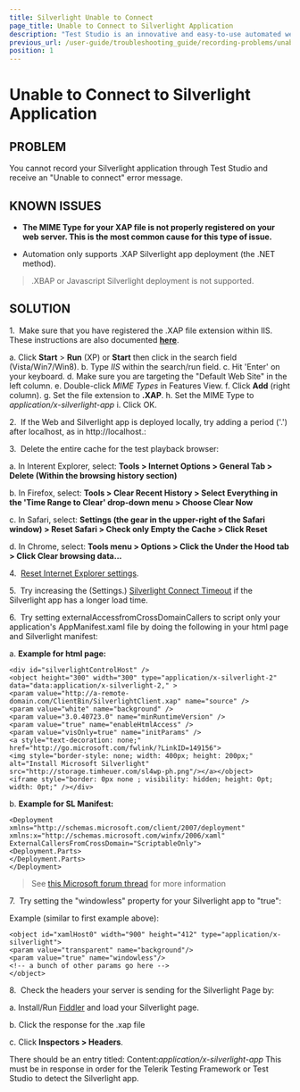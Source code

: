 ```yaml
---
title: Silverlight Unable to Connect
page_title: Unable to Connect to Silverlight Application 
description: "Test Studio is an innovative and easy-to-use automated web, WPF and load testing solution. Test Studio tests support essential technologies like ASP.NET AJAX, Silverlight, PHP and MVC. HTML5, Testing framework, functional testing, performance testing, load testing, exploratory testing, manual testing."
previous_url: /user-guide/troubleshooting_guide/recording-problems/unable-to-connect-to-silverlight-application.aspx, /user-guide/troubleshooting_guide/recording-problems/unable-to-connect-to-silverlight-application
position: 1
---
```

# Unable to Connect to Silverlight Application 

## PROBLEM

 You cannot record your Silverlight application through Test Studio and receive an "Unable to connect" error message. 

## KNOWN ISSUES

- **The MIME Type for your XAP file is not properly registered on your web server. This is the most common cause for this type of issue.**

- Automation only supports .XAP Silverlight app deployment (the .NET method). 

> .XBAP or Javascript Silverlight deployment is not supported.

## SOLUTION

1.&nbsp; Make sure that you have registered the .XAP file extension within IIS. These instructions are also documented <a href="http://learn.iis.net/page.aspx/262/configuring-iis-for-silverlight-applications/" target="blank">**here**</a>.


 a. Click **Start** > **Run** (XP) or **Start** then click in the search field (Vista/Win7/Win8).
 b. Type *IIS* within the search/run field.
 c. Hit 'Enter' on your keyboard.
 d. Make sure you are targeting the "Default Web Site" in the left column.
 e. Double-click *MIME Types* in Features View.
 f. Click **Add** (right column).
 g. Set the file extension to **.XAP**.
 h. Set the MIME Type to *application/x-silverlight-app*
 i. Click OK.

2.&nbsp; If the Web and Silverlight app is deployed locally, try adding a period ('.') after localhost, as in http://localhost.: 

3.&nbsp; Delete the entire cache for the test playback browser: 


 a. In Interent Explorer, select: **Tools > Internet Options > General Tab > Delete (Within the browsing history section)**

 b. In Firefox, select: **Tools > Clear Recent History > Select Everything in the 'Time Range to Clear' drop-down menu > Choose Clear Now**

 c. In Safari, select: **Settings (the gear in the upper-right of the Safari window) > Reset Safari > Check only Empty the Cache > Click Reset**

 d. In Chrome, select: **Tools menu > Options > Click the Under the Hood tab > Click Clear browsing data...**


4.&nbsp; <a href="http://support.microsoft.com/kb/923737" target="_blank">Reset Internet Explorer settings</a>.

5.&nbsp; Try increasing the (Settings.) <a href="/features/project-settings/recording-options" target="_blank">Silverlight Connect Timeout</a> if the Silverlight app has a longer load time. 

6.&nbsp; Try setting externalAccessfromCrossDomainCallers to script only your application's AppManifest.xaml file by doing the following in your html page and Silverlight manifest: 

 a. **Example for html page:**


	<div id="silverlightControlHost" />
	<object height="300" width="300" type="application/x-silverlight-2" data="data:application/x-silverlight-2," >
	<param value="http://a-remote-domain.com/ClientBin/SilverlightClient.xap" name="source" />
	<param value="white" name="background" />
	<param value="3.0.40723.0" name="minRuntimeVersion" />
	<param value="true" name="enableHtmlAccess" />
	<param value="visOnly=true" name="initParams" />
	<a style="text-decoration: none;" href="http://go.microsoft.com/fwlink/?LinkID=149156">
	<img style="border-style: none; width: 400px; height: 200px;" alt="Install Microsoft Silverlight" src="http://storage.timheuer.com/sl4wp-ph.png"/></a></object>
	<iframe style="border: 0px none ; visibility: hidden; height: 0pt; width: 0pt;" /></div>

 b. **Example for SL Manifest:** 


	<Deployment xmlns="http://schemas.microsoft.com/client/2007/deployment" xmlns:x="http://schemas.microsoft.com/winfx/2006/xaml" ExternalCallersFromCrossDomain="ScriptableOnly">
	<Deployment.Parts>
	</Deployment.Parts>
	</Deployment>

> See <a href="https://social.msdn.microsoft.com/Forums/silverlight/en-us/home?category=silverlight" target="_blank">this Microsoft forum thread</a> for more information

7.&nbsp; Try setting the "windowless" property for your Silverlight app to "true":

Example (similar to first example above):


	<object id="xamlHost0" width="900" height="412" type="application/x-silverlight">
	<param value="transparent" name="background"/>
	<param value="true" name="windowless"/>
	<!-- a bunch of other params go here -->
	</object>

8.&nbsp; Check the headers your server is sending for the Silverlight Page by: 


 a. Install/Run <a href="http://www.telerik.com/fiddler" target="_blank">Fiddler</a> and load your Silverlight page.
 
 b. Click the response for the .xap file
 
 c. Click **Inspectors > Headers**.
 
 There should be an entry titled: Content:*application/x-silverlight-app*
 This must be in response in order for the Telerik Testing Framework or Test Studio to detect the Silverlight app.

